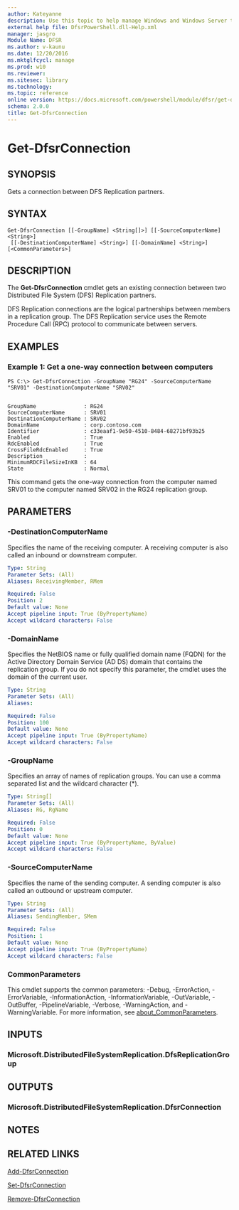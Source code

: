 ```yaml
---
author: Kateyanne
description: Use this topic to help manage Windows and Windows Server technologies with Windows PowerShell.
external help file: DfsrPowerShell.dll-Help.xml
manager: jasgro
Module Name: DFSR
ms.author: v-kaunu
ms.date: 12/20/2016
ms.mktglfcycl: manage
ms.prod: w10
ms.reviewer: 
ms.sitesec: library
ms.technology: 
ms.topic: reference
online version: https://docs.microsoft.com/powershell/module/dfsr/get-dfsrconnection?view=windowsserver2022-ps&wt.mc_id=ps-gethelp
schema: 2.0.0
title: Get-DfsrConnection
---
```


# Get-DfsrConnection

## SYNOPSIS
Gets a connection between DFS Replication partners.

## SYNTAX

```
Get-DfsrConnection [[-GroupName] <String[]>] [[-SourceComputerName] <String>]
 [[-DestinationComputerName] <String>] [[-DomainName] <String>] [<CommonParameters>]
```

## DESCRIPTION
The **Get-DfsrConnection** cmdlet gets an existing connection between two Distributed File System (DFS) Replication partners.

DFS Replication connections are the logical partnerships between members in a replication group.
The DFS Replication service uses the Remote Procedure Call (RPC) protocol to communicate between servers.

## EXAMPLES

### Example 1: Get a one-way connection between computers
```
PS C:\> Get-DfsrConnection -GroupName "RG24" -SourceComputerName "SRV01" -DestinationComputerName "SRV02"


GroupName               : RG24
SourceComputerName      : SRV01
DestinationComputerName : SRV02
DomainName              : corp.contoso.com
Identifier              : c33eaaf1-9e50-4510-8484-68271bf93b25
Enabled                 : True
RdcEnabled              : True
CrossFileRdcEnabled     : True
Description             :
MinimumRDCFileSizeInKB  : 64
State                   : Normal
```

This command gets the one-way connection from the computer named SRV01 to the computer named SRV02 in the RG24 replication group.

## PARAMETERS

### -DestinationComputerName
Specifies the name of the receiving computer.
A receiving computer is also called an inbound or downstream computer.

```yaml
Type: String
Parameter Sets: (All)
Aliases: ReceivingMember, RMem

Required: False
Position: 2
Default value: None
Accept pipeline input: True (ByPropertyName)
Accept wildcard characters: False
```

### -DomainName
Specifies the NetBIOS name or fully qualified domain name (FQDN) for the Active Directory Domain Service (AD DS) domain that contains the replication group.
If you do not specify this parameter, the cmdlet uses the domain of the current user.

```yaml
Type: String
Parameter Sets: (All)
Aliases: 

Required: False
Position: 100
Default value: None
Accept pipeline input: True (ByPropertyName)
Accept wildcard characters: False
```

### -GroupName
Specifies an array of names of replication groups.
You can use a comma separated list and the wildcard character (*).

```yaml
Type: String[]
Parameter Sets: (All)
Aliases: RG, RgName

Required: False
Position: 0
Default value: None
Accept pipeline input: True (ByPropertyName, ByValue)
Accept wildcard characters: False
```

### -SourceComputerName
Specifies the name of the sending computer.
A sending computer is also called an outbound or upstream computer.

```yaml
Type: String
Parameter Sets: (All)
Aliases: SendingMember, SMem

Required: False
Position: 1
Default value: None
Accept pipeline input: True (ByPropertyName)
Accept wildcard characters: False
```

### CommonParameters
This cmdlet supports the common parameters: -Debug, -ErrorAction, -ErrorVariable, -InformationAction, -InformationVariable, -OutVariable, -OutBuffer, -PipelineVariable, -Verbose, -WarningAction, and -WarningVariable. For more information, see [about_CommonParameters](https://go.microsoft.com/fwlink/?LinkID=113216).

## INPUTS

### Microsoft.DistributedFileSystemReplication.DfsReplicationGroup

## OUTPUTS

### Microsoft.DistributedFileSystemReplication.DfsrConnection

## NOTES

## RELATED LINKS

[Add-DfsrConnection](./Add-DfsrConnection.md)

[Set-DfsrConnection](./Set-DfsrConnection.md)

[Remove-DfsrConnection](./Remove-DfsrConnection.md)

